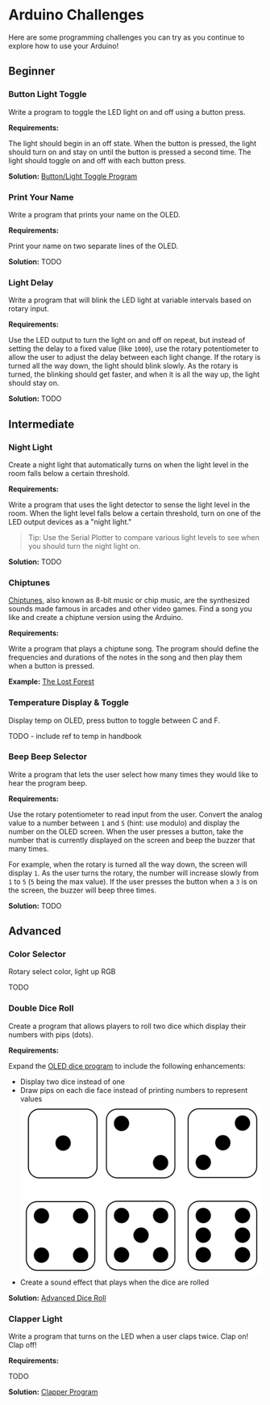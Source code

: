 # Arduino Challenges

Here are some programming challenges you can try as you continue to explore how to use your Arduino!

## Beginner

### Button Light Toggle

Write a program to toggle the LED light on and off using a button press.

**Requirements:**

The light should begin in an off state. When the button is pressed, the light should turn on and stay on until the button is pressed a second time. The light should toggle on and off with each button press.

**Solution:** [Button/Light Toggle Program](/programs/Button_Sketch_2.ino)

### Print Your Name

Write a program that prints your name on the OLED.

**Requirements:**

Print your name on two separate lines of the OLED.

**Solution:** TODO

### Light Delay

Write a program that will blink the LED light at variable intervals based on rotary input.

**Requirements:**

Use the LED output to turn the light on and off on repeat, but instead of setting the delay to a fixed value (like `1000`), use the rotary potentiometer to allow the user to adjust the delay between each light change. If the rotary is turned all the way down, the light should blink slowly. As the rotary is turned, the blinking should get faster, and when it is all the way up, the light should stay on.

**Solution:** TODO

## Intermediate

### Night Light

Create a night light that automatically turns on when the light level in the room falls below a certain threshold.

**Requirements:**

Write a program that uses the light detector to sense the light level in the room. When the light level falls below a certain threshold, turn on one of the LED output devices as a "night light."

> Tip: Use the Serial Plotter to compare various light levels to see when you should turn the night light on.

**Solution:** TODO

### Chiptunes

[Chiptunes](https://en.wikipedia.org/wiki/Chiptune), also known as 8-bit music or chip music, are the synthesized sounds made famous in arcades and other video games. Find a song you like and create a chiptune version using the Arduino.

**Requirements:**

Write a program that plays a chiptune song. The program should define the frequencies and durations of the notes in the song and then play them when a button is pressed.

**Example:** [The Lost Forest](/programs/Buzzer_Sketch_2.ino)

### Temperature Display & Toggle

Display temp on OLED, press button to toggle between C and F.

TODO - include ref to temp in handbook

### Beep Beep Selector

Write a program that lets the user select how many times they would like to hear the program beep.

**Requirements:**

Use the rotary potentiometer to read input from the user. Convert the analog value to a number between `1` and `5` (hint: use modulo) and display the number on the OLED screen. When the user presses a button, take the number that is currently displayed on the screen and beep the buzzer that many times.

For example, when the rotary is turned all the way down, the screen will display `1`. As the user turns the rotary, the number will increase slowly from `1` to `5` (`5` being the max value). If the user presses the button when a `3` is on the screen, the buzzer will beep three times.

**Solution:** TODO

## Advanced

### Color Selector

Rotary select color, light up RGB

TODO

### Double Dice Roll

Create a program that allows players to roll two dice which display their numbers with pips (dots).

**Requirements:**

Expand the [OLED dice program](programs/OLED_Dice_Sketch.ino) to include the following enhancements:

- Display two dice instead of one
- Draw pips on each die face instead of printing numbers to represent values
  ![Dice pips](assets/dice-pips.png)
- Create a sound effect that plays when the dice are rolled

**Solution:** [Advanced Dice Roll](/programs/OLED_Dice_Sketch_2.ino)

### Clapper Light

Write a program that turns on the LED when a user claps twice. Clap on! Clap off!

**Requirements:**

TODO

**Solution:** [Clapper Program](/programs/Clapper_Sketch.ino)
